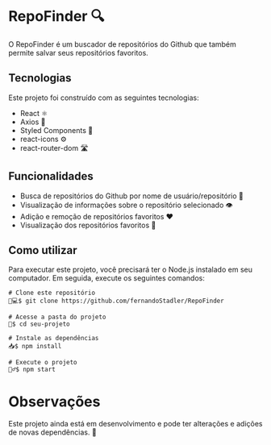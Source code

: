 

# RepoFinder 🔍

O RepoFinder é um buscador de repositórios do Github que também permite salvar seus repositórios favoritos.

## Tecnologias

Este projeto foi construído com as seguintes tecnologias:

- React ⚛️
- Axios 📡
- Styled Components 💅
- react-icons ⚙️
- react-router-dom 🛣️

## Funcionalidades

- Busca de repositórios do Github por nome de usuário/repositório 🔎
- Visualização de informações sobre o repositório selecionado 👁️
- Adição e remoção de repositórios favoritos ❤️
- Visualização dos repositórios favoritos 👀

## Como utilizar

Para executar este projeto, você precisará ter o Node.js instalado em seu computador. Em seguida, execute os seguintes comandos:

```shell
# Clone este repositório
👥💻$ git clone https://github.com/fernandoStadler/RepoFinder

# Acesse a pasta do projeto
📁$ cd seu-projeto

# Instale as dependências
📥$ npm install

# Execute o projeto
🏃‍♂️$ npm start
```

# Observações
Este projeto ainda está em desenvolvimento e pode ter alterações e adições de novas dependências. 🚧
